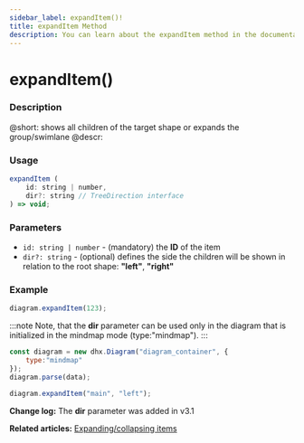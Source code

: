 ```yaml
---
sidebar_label: expandItem()!
title: expandItem Method
description: You can learn about the expandItem method in the documentation of the DHTMLX JavaScript Diagram library. Browse developer guides and API reference, try out code examples and live demos, and download a free 30-day evaluation version of DHTMLX Diagram.
---
```


# expandItem()

### Description

@short: shows all children of the target shape or expands the group/swimlane
@descr:

### Usage

~~~jsx
expandItem (
	id: string | number, 
	dir?: string // TreeDirection interface
) => void;
~~~

### Parameters

- `id: string | number` - (mandatory) the **ID** of the item
- `dir?: string` - (optional) defines the side the children will be shown in relation to the root shape: **"left"**, **"right"**

### Example

~~~jsx
diagram.expandItem(123);
~~~

:::note
Note, that the **dir** parameter can be used only in the diagram that is initialized in the mindmap mode (type:"mindmap").
:::

~~~js {2,6}
const diagram = new dhx.Diagram("diagram_container", {
	type:"mindmap"
});
diagram.parse(data);

diagram.expandItem("main", "left");
~~~

**Change log:** The **dir** parameter was added in v3.1

**Related articles:** [Expanding/collapsing items](../../../guides/manipulating_items/#expandingcollapsing-items)
